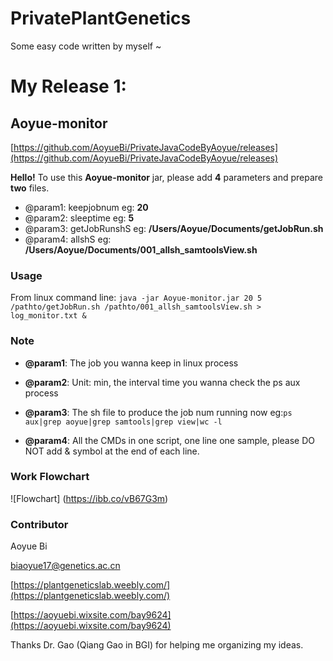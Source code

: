 # PrivatePlantGenetics
Some easy code  written by myself ~

# My Release 1: 
## Aoyue-monitor 
[https://github.com/AoyueBi/PrivateJavaCodeByAoyue/releases](https://github.com/AoyueBi/PrivateJavaCodeByAoyue/releases)

**Hello!** To use this **Aoyue-monitor** jar, please add **4** parameters and prepare **two** files.

* @param1: keepjobnum eg: **20** 
* @param2: sleeptime eg: **5** 
* @param3: getJobRunshS eg: **/Users/Aoyue/Documents/getJobRun.sh**
* @param4: allshS eg: **/Users/Aoyue/Documents/001\_allsh_samtoolsView.sh**

### Usage
From linux command line: 
`java -jar Aoyue-monitor.jar 20 5 /pathto/getJobRun.sh /pathto/001_allsh_samtoolsView.sh > log_monitor.txt &`

### Note

- **@param1**: The job you wanna keep in linux process 

- **@param2**: Unit: min, the interval time you wanna check the ps aux process
- **@param3**: The sh file to produce the job num running now eg:`ps aux|grep aoyue|grep samtools|grep view|wc -l `
- **@param4**: All the CMDs in one script, one line one sample, please DO NOT add & symbol at the end of each line.

### Work Flowchart

![Flowchart]
(https://ibb.co/vB67G3m)

### Contributor
Aoyue Bi

[biaoyue17@genetics.ac.cn]()

[https://plantgeneticslab.weebly.com/](https://plantgeneticslab.weebly.com/)

[https://aoyuebi.wixsite.com/bay9624](https://aoyuebi.wixsite.com/bay9624)

Thanks Dr. Gao (Qiang Gao in BGI) for helping me organizing my ideas.
